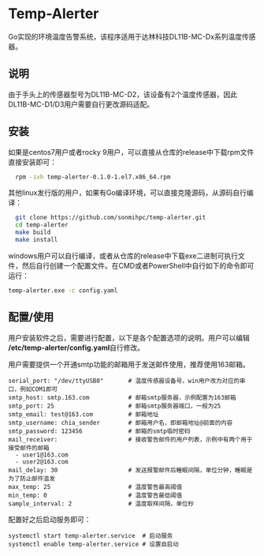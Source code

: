 # Temp-Alerter

Go实现的环境温度告警系统，该程序适用于达林科技DL11B-MC-Dx系列温度传感器。


## 说明

由于手头上的传感器型号为DL11B-MC-D2，该设备有2个温度传感器，因此DL11B-MC-D1/D3用户需要自行更改源码适配。


## 安装

如果是centos7用户或者rocky 9用户，可以直接从仓库的release中下载rpm文件直接安装即可：

```bash
  rpm -ivh temp-alerter-0.1.0-1.el7.x86_64.rpm
```

其他linux发行版的用户，如果有Go编译环境，可以直接克隆源码，从源码自行编译：

```bash
  git clone https://github.com/sonmihpc/temp-alerter.git
  cd temp-alerter
  make build
  make install
```

windows用户可以自行编译，或者从仓库的release中下载exe二进制可执行文件，然后自行创建一个配置文件。在CMD或者PowerShell中自行如下的命令即可运行：

```cmd
temp-alerter.exe -c config.yaml
```

## 配置/使用

用户安装软件之后，需要进行配置，以下是各个配置选项的说明。用户可以编辑 **/etc/temp-alerter/config.yaml**自行修改。

用户需要提供一个开通smtp功能的邮箱用于发送邮件使用，推荐使用163邮箱。

```
serial_port: "/dev/ttyUSB0"       # 温度传感器设备号，win用户改为对应的串口，例如COM1即可
smtp_host: smtp.163.com           # 邮箱smtp服务器，示例配置为163邮箱
smtp_port: 25                     # 邮箱smtp服务器端口，一般为25
smtp_email: test@163.com          # 邮箱地址
smtp_username: chia_sender        # 邮箱用户名，即邮箱地址@前面的内容
smtp_password: 123456             # 邮箱的smtp临时密码
mail_receiver:                    # 接收警告邮件的用户列表，示例中有两个用于接受邮件的邮箱
  - user1@163.com
  - user2@163.com
mail_delay: 30                    # 发送报警邮件后睡眠间隔，单位分钟，睡眠是为了防止邮件滥发
max_temp: 25                      # 温度警告最高阈值
min_temp: 0                       # 温度警告最低阈值
sample_interval: 2                # 温度取样间隔，单位秒
```

配置好之后启动服务即可：

```
systemctl start temp-alerter.service  # 启动服务
systemctl enable temp-alerter.service # 设置自启动
```


